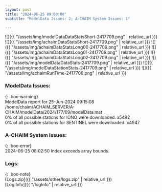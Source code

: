 ```yaml
---
layout: post
title: "2024-06-25 09:00:00"
subtitle: "ModelData Issues: 2; A-CHAIM System Issues: 1"

---
```


![]({{ "/assets/img/modelDataDataStatsShort-2417709.png" | relative_url }})
![]({{ "/assets/img/achaimDataStatsShort-2417709.png" | relative_url }})
![]({{ "/assets/img/achaimDataStatsLong00-2417709.png" | relative_url }})
![]({{ "/assets/img/achaimDataStatsLong01-2417709.png" | relative_url }})
![]({{ "/assets/img/achaimDataStatsLong02-2417709.png" | relative_url }})
![]({{ "/assets/img/modelDataDataStats-2417709.png" | relative_url }})
![]({{ "/assets/img/modelDataStationStats-2417709.png" | relative_url }})
![]({{ "/assets/img/achaimRunTime-2417709.png" | relative_url }})


### ModelData Issues:  
  
{: .box-warning}  
 ModelData report for 25-Jun-2024 09:15:08   
 /home/chaim/ACHAIM_SERVER/A-CHAIM/modelData/2024/177/09/modelData.mat   
 0% of all possible stations for IONO were downloaded. x5492   
 0% of all possible stations for SENTINEL were downloaded. x4947   
  
### A-CHAIM System Issues:  
  
{: .box-error}  
2024-06-25 08:02:50 Index exceeds array bounds.  

### Logs:  
  
{: .box-note}  
[Logs.zip]({{ "/assets/other/logs.zip" | relative_url }})  
[Log Info]({{ "/logInfo" | relative_url }})  
